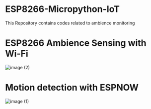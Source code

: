 # ESP8266-Micropython-IoT

This Repository contains codes related to ambience monitoring

# ESP8266 Ambience Sensing with Wi-Fi

![image (2)](https://user-images.githubusercontent.com/87240174/234977351-7dacc636-1168-4732-a688-0d6b8f782801.jpg)


# Motion detection with ESPNOW

![image (1)](https://user-images.githubusercontent.com/87240174/234976597-e5e41049-3365-4c9d-bded-70a5a135175e.jpg)
